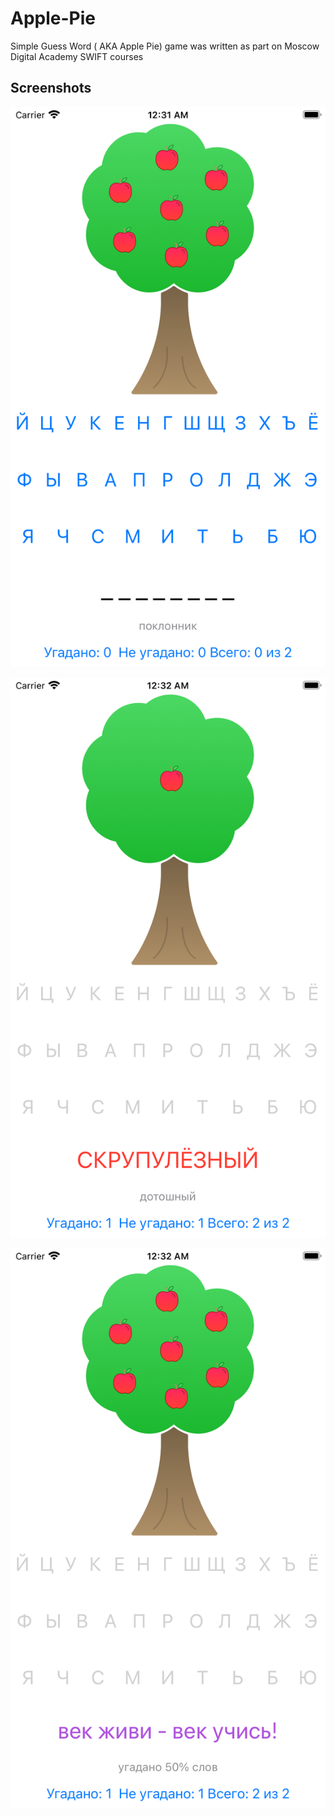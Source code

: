 # Apple-Pie
Simple Guess Word ( AKA Apple Pie) game was written as part on Moscow Digital Academy SWIFT courses

## Screenshots

![Screenshot 01](https://github.com/knyaz100/Apple-Pie/blob/main/Apple%20Pie/Screenshots/Screenshot%2001.png?raw=true)

![Screenshot 02](https://github.com/knyaz100/Apple-Pie/blob/main/Apple%20Pie/Screenshots/Screenshot%2002.png?raw=true)

![Screenshot 03](https://github.com/knyaz100/Apple-Pie/blob/main/Apple%20Pie/Screenshots/Screenshot%2003.png?raw=true)

